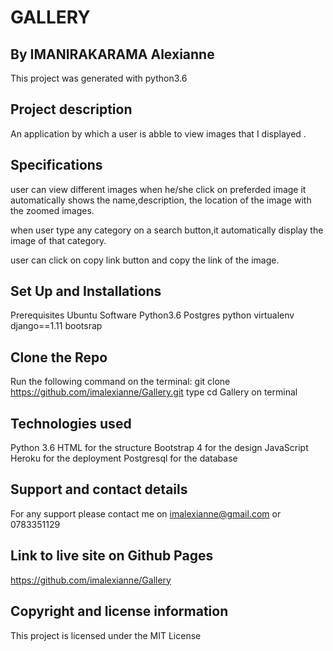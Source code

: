 # GALLERY

## By IMANIRAKARAMA Alexianne
This project was generated with python3.6

## Project description
An application by which a user is abble to view images that I displayed .

## Specifications
user can view different images when he/she click on preferded image it automatically shows the name,description, the location of the image with the zoomed images.

when user type any category on a search button,it automatically display the image of that category.

user can click on copy link button and copy the link of the image.

## Set Up and Installations
Prerequisites
Ubuntu Software
Python3.6
Postgres
python virtualenv
django==1.11
bootsrap
## Clone the Repo
Run the following command on the terminal: git clone https://github.com/imalexianne/Gallery.git
type cd Gallery on terminal


## Technologies used
Python 3.6
HTML for the structure
Bootstrap 4 for the design
JavaScript
Heroku for the deployment
Postgresql for the database
## Support and contact details

For any support please contact me on imalexianne@gmail.com or 0783351129
## Link to live site on Github Pages
https://github.com/imalexianne/Gallery

## Copyright and license information
This project is licensed under the MIT License